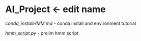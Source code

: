 # AI_Project <- edit name

*conda_installHMM.md* - conda install and environment tutorial

*hmm_script.py* - prelim hmm script
